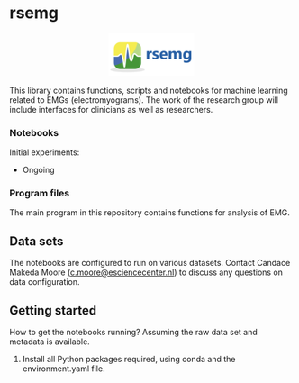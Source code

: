 # rsemg

<p align="center">
    <img style="width: 30%; height: 30%" src="https://github.com/NLeSC/rsemg/blob/main/rsemgU.png">
</p>


This library contains functions, scripts and notebooks for machine learning related to EMGs (electromyograms). The work of the research group will include interfaces for clinicians as well as researchers.

### Notebooks

Initial experiments:
- Ongoing


### Program files

The main program in this repository contains functions for analysis of EMG.


## Data sets

The notebooks are configured to run on various datasets.
Contact Candace Makeda Moore (c.moore@esciencecenter.nl) to discuss any questions on data configuration. 

## Getting started

How to get the notebooks running? Assuming the raw data set and metadata is available.

1. Install all Python packages required, using conda and the environment.yaml file.
